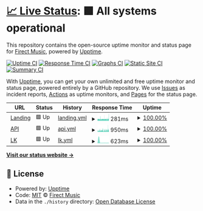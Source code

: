 # [📈 Live Status](https://status.firectmusic.ru): <!--live status--> **🟩 All systems operational**

This repository contains the open-source uptime monitor and status page for [Firect Music](firectmusic.ru), powered by [Upptime](https://github.com/upptime/upptime).

[![Uptime CI](https://github.com/firectmusic/upptime/workflows/Uptime%20CI/badge.svg)](https://github.com/firectmusic/upptime/actions?query=workflow%3A%22Uptime+CI%22)
[![Response Time CI](https://github.com/firectmusic/upptime/workflows/Response%20Time%20CI/badge.svg)](https://github.com/firectmusic/upptime/actions?query=workflow%3A%22Response+Time+CI%22)
[![Graphs CI](https://github.com/firectmusic/upptime/workflows/Graphs%20CI/badge.svg)](https://github.com/firectmusic/upptime/actions?query=workflow%3A%22Graphs+CI%22)
[![Static Site CI](https://github.com/firectmusic/upptime/workflows/Static%20Site%20CI/badge.svg)](https://github.com/firectmusic/upptime/actions?query=workflow%3A%22Static+Site+CI%22)
[![Summary CI](https://github.com/firectmusic/upptime/workflows/Summary%20CI/badge.svg)](https://github.com/firectmusic/upptime/actions?query=workflow%3A%22Summary+CI%22)

With [Upptime](https://upptime.js.org), you can get your own unlimited and free uptime monitor and status page, powered entirely by a GitHub repository. We use [Issues](https://github.com/firectmusic/upptime/issues) as incident reports, [Actions](https://github.com/firectmusic/upptime/actions) as uptime monitors, and [Pages](https://status.firectmusic.ru) for the status page.

<!--start: status pages-->
<!-- This summary is generated by Upptime (https://github.com/upptime/upptime) -->
<!-- Do not edit this manually, your changes will be overwritten -->
<!-- prettier-ignore -->
| URL | Status | History | Response Time | Uptime |
| --- | ------ | ------- | ------------- | ------ |
| <img alt="" src="https://favicons.githubusercontent.com/either.digital" height="13"> [Landing](https://either.digital) | 🟩 Up | [landing.yml](https://github.com/eitherdigital/upptime/commits/HEAD/history/landing.yml) | <details><summary><img alt="Response time graph" src="./graphs/landing/response-time-week.png" height="20"> 281ms</summary><br><a href="https://status.either.digital/history/landing"><img alt="Response time 282" src="https://img.shields.io/endpoint?url=https%3A%2F%2Fraw.githubusercontent.com%2Feitherdigital%2Fupptime%2FHEAD%2Fapi%2Flanding%2Fresponse-time.json"></a><br><a href="https://status.either.digital/history/landing"><img alt="24-hour response time 338" src="https://img.shields.io/endpoint?url=https%3A%2F%2Fraw.githubusercontent.com%2Feitherdigital%2Fupptime%2FHEAD%2Fapi%2Flanding%2Fresponse-time-day.json"></a><br><a href="https://status.either.digital/history/landing"><img alt="7-day response time 281" src="https://img.shields.io/endpoint?url=https%3A%2F%2Fraw.githubusercontent.com%2Feitherdigital%2Fupptime%2FHEAD%2Fapi%2Flanding%2Fresponse-time-week.json"></a><br><a href="https://status.either.digital/history/landing"><img alt="30-day response time 282" src="https://img.shields.io/endpoint?url=https%3A%2F%2Fraw.githubusercontent.com%2Feitherdigital%2Fupptime%2FHEAD%2Fapi%2Flanding%2Fresponse-time-month.json"></a><br><a href="https://status.either.digital/history/landing"><img alt="1-year response time 282" src="https://img.shields.io/endpoint?url=https%3A%2F%2Fraw.githubusercontent.com%2Feitherdigital%2Fupptime%2FHEAD%2Fapi%2Flanding%2Fresponse-time-year.json"></a></details> | <details><summary><a href="https://status.either.digital/history/landing">100.00%</a></summary><a href="https://status.either.digital/history/landing"><img alt="All-time uptime 100.00%" src="https://img.shields.io/endpoint?url=https%3A%2F%2Fraw.githubusercontent.com%2Feitherdigital%2Fupptime%2FHEAD%2Fapi%2Flanding%2Fuptime.json"></a><br><a href="https://status.either.digital/history/landing"><img alt="24-hour uptime 100.00%" src="https://img.shields.io/endpoint?url=https%3A%2F%2Fraw.githubusercontent.com%2Feitherdigital%2Fupptime%2FHEAD%2Fapi%2Flanding%2Fuptime-day.json"></a><br><a href="https://status.either.digital/history/landing"><img alt="7-day uptime 100.00%" src="https://img.shields.io/endpoint?url=https%3A%2F%2Fraw.githubusercontent.com%2Feitherdigital%2Fupptime%2FHEAD%2Fapi%2Flanding%2Fuptime-week.json"></a><br><a href="https://status.either.digital/history/landing"><img alt="30-day uptime 100.00%" src="https://img.shields.io/endpoint?url=https%3A%2F%2Fraw.githubusercontent.com%2Feitherdigital%2Fupptime%2FHEAD%2Fapi%2Flanding%2Fuptime-month.json"></a><br><a href="https://status.either.digital/history/landing"><img alt="1-year uptime 100.00%" src="https://img.shields.io/endpoint?url=https%3A%2F%2Fraw.githubusercontent.com%2Feitherdigital%2Fupptime%2FHEAD%2Fapi%2Flanding%2Fuptime-year.json"></a></details>
| <img alt="" src="https://favicons.githubusercontent.com/lk.either.digital" height="13"> [API](https://lk.either.digital/api/v1/status) | 🟩 Up | [api.yml](https://github.com/eitherdigital/upptime/commits/HEAD/history/api.yml) | <details><summary><img alt="Response time graph" src="./graphs/api/response-time-week.png" height="20"> 950ms</summary><br><a href="https://status.either.digital/history/api"><img alt="Response time 839" src="https://img.shields.io/endpoint?url=https%3A%2F%2Fraw.githubusercontent.com%2Feitherdigital%2Fupptime%2FHEAD%2Fapi%2Fapi%2Fresponse-time.json"></a><br><a href="https://status.either.digital/history/api"><img alt="24-hour response time 1452" src="https://img.shields.io/endpoint?url=https%3A%2F%2Fraw.githubusercontent.com%2Feitherdigital%2Fupptime%2FHEAD%2Fapi%2Fapi%2Fresponse-time-day.json"></a><br><a href="https://status.either.digital/history/api"><img alt="7-day response time 950" src="https://img.shields.io/endpoint?url=https%3A%2F%2Fraw.githubusercontent.com%2Feitherdigital%2Fupptime%2FHEAD%2Fapi%2Fapi%2Fresponse-time-week.json"></a><br><a href="https://status.either.digital/history/api"><img alt="30-day response time 839" src="https://img.shields.io/endpoint?url=https%3A%2F%2Fraw.githubusercontent.com%2Feitherdigital%2Fupptime%2FHEAD%2Fapi%2Fapi%2Fresponse-time-month.json"></a><br><a href="https://status.either.digital/history/api"><img alt="1-year response time 839" src="https://img.shields.io/endpoint?url=https%3A%2F%2Fraw.githubusercontent.com%2Feitherdigital%2Fupptime%2FHEAD%2Fapi%2Fapi%2Fresponse-time-year.json"></a></details> | <details><summary><a href="https://status.either.digital/history/api">100.00%</a></summary><a href="https://status.either.digital/history/api"><img alt="All-time uptime 100.00%" src="https://img.shields.io/endpoint?url=https%3A%2F%2Fraw.githubusercontent.com%2Feitherdigital%2Fupptime%2FHEAD%2Fapi%2Fapi%2Fuptime.json"></a><br><a href="https://status.either.digital/history/api"><img alt="24-hour uptime 100.00%" src="https://img.shields.io/endpoint?url=https%3A%2F%2Fraw.githubusercontent.com%2Feitherdigital%2Fupptime%2FHEAD%2Fapi%2Fapi%2Fuptime-day.json"></a><br><a href="https://status.either.digital/history/api"><img alt="7-day uptime 100.00%" src="https://img.shields.io/endpoint?url=https%3A%2F%2Fraw.githubusercontent.com%2Feitherdigital%2Fupptime%2FHEAD%2Fapi%2Fapi%2Fuptime-week.json"></a><br><a href="https://status.either.digital/history/api"><img alt="30-day uptime 100.00%" src="https://img.shields.io/endpoint?url=https%3A%2F%2Fraw.githubusercontent.com%2Feitherdigital%2Fupptime%2FHEAD%2Fapi%2Fapi%2Fuptime-month.json"></a><br><a href="https://status.either.digital/history/api"><img alt="1-year uptime 100.00%" src="https://img.shields.io/endpoint?url=https%3A%2F%2Fraw.githubusercontent.com%2Feitherdigital%2Fupptime%2FHEAD%2Fapi%2Fapi%2Fuptime-year.json"></a></details>
| <img alt="" src="https://favicons.githubusercontent.com/lk.either.digital" height="13"> [LK](https://lk.either.digital) | 🟩 Up | [lk.yml](https://github.com/eitherdigital/upptime/commits/HEAD/history/lk.yml) | <details><summary><img alt="Response time graph" src="./graphs/lk/response-time-week.png" height="20"> 623ms</summary><br><a href="https://status.either.digital/history/lk"><img alt="Response time 623" src="https://img.shields.io/endpoint?url=https%3A%2F%2Fraw.githubusercontent.com%2Feitherdigital%2Fupptime%2FHEAD%2Fapi%2Flk%2Fresponse-time.json"></a><br><a href="https://status.either.digital/history/lk"><img alt="24-hour response time 623" src="https://img.shields.io/endpoint?url=https%3A%2F%2Fraw.githubusercontent.com%2Feitherdigital%2Fupptime%2FHEAD%2Fapi%2Flk%2Fresponse-time-day.json"></a><br><a href="https://status.either.digital/history/lk"><img alt="7-day response time 623" src="https://img.shields.io/endpoint?url=https%3A%2F%2Fraw.githubusercontent.com%2Feitherdigital%2Fupptime%2FHEAD%2Fapi%2Flk%2Fresponse-time-week.json"></a><br><a href="https://status.either.digital/history/lk"><img alt="30-day response time 623" src="https://img.shields.io/endpoint?url=https%3A%2F%2Fraw.githubusercontent.com%2Feitherdigital%2Fupptime%2FHEAD%2Fapi%2Flk%2Fresponse-time-month.json"></a><br><a href="https://status.either.digital/history/lk"><img alt="1-year response time 623" src="https://img.shields.io/endpoint?url=https%3A%2F%2Fraw.githubusercontent.com%2Feitherdigital%2Fupptime%2FHEAD%2Fapi%2Flk%2Fresponse-time-year.json"></a></details> | <details><summary><a href="https://status.either.digital/history/lk">100.00%</a></summary><a href="https://status.either.digital/history/lk"><img alt="All-time uptime 100.00%" src="https://img.shields.io/endpoint?url=https%3A%2F%2Fraw.githubusercontent.com%2Feitherdigital%2Fupptime%2FHEAD%2Fapi%2Flk%2Fuptime.json"></a><br><a href="https://status.either.digital/history/lk"><img alt="24-hour uptime 100.00%" src="https://img.shields.io/endpoint?url=https%3A%2F%2Fraw.githubusercontent.com%2Feitherdigital%2Fupptime%2FHEAD%2Fapi%2Flk%2Fuptime-day.json"></a><br><a href="https://status.either.digital/history/lk"><img alt="7-day uptime 100.00%" src="https://img.shields.io/endpoint?url=https%3A%2F%2Fraw.githubusercontent.com%2Feitherdigital%2Fupptime%2FHEAD%2Fapi%2Flk%2Fuptime-week.json"></a><br><a href="https://status.either.digital/history/lk"><img alt="30-day uptime 100.00%" src="https://img.shields.io/endpoint?url=https%3A%2F%2Fraw.githubusercontent.com%2Feitherdigital%2Fupptime%2FHEAD%2Fapi%2Flk%2Fuptime-month.json"></a><br><a href="https://status.either.digital/history/lk"><img alt="1-year uptime 100.00%" src="https://img.shields.io/endpoint?url=https%3A%2F%2Fraw.githubusercontent.com%2Feitherdigital%2Fupptime%2FHEAD%2Fapi%2Flk%2Fuptime-year.json"></a></details>

<!--end: status pages-->

[**Visit our status website →**](https://status.firectmusic.ru)

## 📄 License

- Powered by: [Upptime](https://github.com/upptime/upptime)
- Code: [MIT](./LICENSE) © [Firect Music](firectmusic.ru)
- Data in the `./history` directory: [Open Database License](https://opendatacommons.org/licenses/odbl/1-0/)
